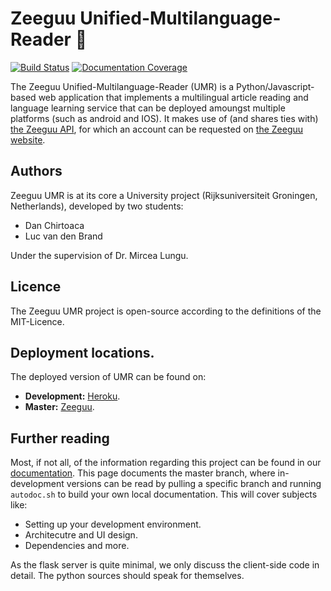 # Zeeguu Unified-Multilanguage-Reader :closed_book:

[![Build Status](https://travis-ci.org/mircealungu/Unified-Multilanguage-Reader.svg?branch=master)](https://travis-ci.org/mircealungu/Unified-Multilanguage-Reader)
[![Documentation Coverage](https://mircealungu.github.io/Unified-Multilanguage-Reader/badge.svg)](https://mircealungu.github.io/Unified-Multilanguage-Reader/)

The Zeeguu Unified-Multilanguage-Reader (UMR) is a Python/Javascript-based web application that implements a multilingual article reading and language learning service that can be deployed amoungst multiple platforms (such as android and IOS). It makes use of (and shares ties with) [the Zeeguu API](https://github.com/mircealungu/Zeeguu-API), for which an account can be requested on [the Zeeguu website](https://www.zeeguu.unibe.ch).

## Authors
Zeeguu UMR is at its core a University project (Rijksuniversiteit Groningen, Netherlands), developed by two students:
- Dan Chirtoaca
- Luc van den Brand

Under the supervision of Dr. Mircea Lungu.

## Licence
The Zeeguu UMR project is open-source according to the definitions of the MIT-Licence.

## Deployment locations.
The deployed version of UMR can be found on:
- **Development:** [Heroku](https://zeeguu-umr.herokuapp.com/debug_login).
- **Master:** [Zeeguu](https://www.zeeguu.unibe.ch/reader/articles).

## Further reading
Most, if not all, of the information regarding this project can be found in our [documentation](https://zeeguu-ecosystem.github.io/Unified-Multilanguage-Reader/). This page documents the master branch, where in-development versions can be read by pulling a specific branch and running `autodoc.sh` to build your own local documentation.
This will cover subjects like:
- Setting up your development environment.
- Architecutre and UI design.
- Dependencies
and more.

As the flask server is quite minimal, we only discuss the client-side code in detail. The python sources should speak for themselves.
